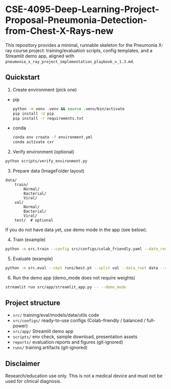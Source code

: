 # CSE-4095-Deep-Learning-Project-Proposal-Pneumonia-Detection-from-Chest-X-Rays-new

This repository provides a minimal, runnable skeleton for the Pneumonia X-ray course project: training/evaluation scripts, config templates, and a Streamlit demo app, aligned with `pneumonia_x_ray_project_implementation_playbook_v_1.3.md`.

## Quickstart

1) Create environment (pick one)

- pip
	```bash
	python -m venv .venv && source .venv/bin/activate
	pip install -U pip
	pip install -r requirements.txt
	```
- conda
	```bash
	conda env create -f environment.yml
	conda activate cxr
	```

2) Verify environment (optional)
```bash
python scripts/verify_environment.py
```

3) Prepare data (ImageFolder layout)
```
data/
	train/
		Normal/
		Bacterial/
		Viral/
	val/
		Normal/
		Bacterial/
		Viral/
	test/  # optional
```
If you do not have data yet, use demo mode in the app (see below).

4) Train (example)
```bash
python -m src.train --config src/configs/colab_friendly.yaml --data_root data
```

5) Evaluate (example)
```bash
python -m src.eval --ckpt runs/best.pt --split val --data_root data --report reports/val.json
```

6) Run the demo app (demo_mode does not require weights)
```bash
streamlit run src/app/streamlit_app.py -- --demo_mode
```

## Project structure
- `src/` training/eval/models/data/utils code
- `src/configs/` ready-to-use configs (Colab-friendly / balanced / full-power)
- `src/app/` Streamlit demo app
- `scripts/` env check, sample download, presentation assets
- `reports/` evaluation reports and figures (git-ignored)
- `runs/` training artifacts (git-ignored)

## Disclaimer
Research/education use only. This is not a medical device and must not be used for clinical diagnosis.